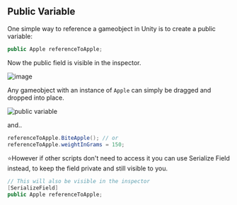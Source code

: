 ## Public Variable

One simple way to reference a gameobject in Unity is to create a public variable:
```cs
public Apple referenceToApple;
```


Now the public field is visible in the inspector.

![image](https://user-images.githubusercontent.com/60554748/227689118-08cd874d-9334-42e9-ae63-d584b7d4a7d0.png)

Any gameobject with an instance of `Apple` can simply be dragged and dropped into place.

![public variable](https://user-images.githubusercontent.com/60554748/227689794-0f5b9380-7db1-4a99-91c5-0644e45e8cf3.gif)

and..

```cs
referenceToApple.BiteApple(); // or
referenceToApple.weightInGrams = 150;
```

⭐However if other scripts don't need to access it you can use Serialize Field instead, to keep the field private and still visible to you.

```cs
// This will also be visible in the inspector
[SerializeField]
public Apple referenceToApple;
```
